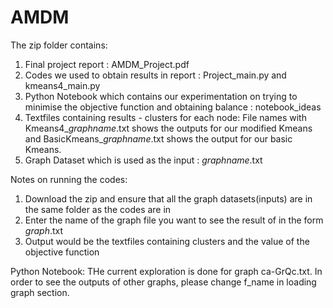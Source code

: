 # AMDM
The zip folder contains:
1. Final project report : AMDM_Project.pdf
2. Codes we used to obtain results in report : Project_main.py and kmeans4_main.py
3. Python Notebook which contains our experimentation on trying to minimise the objective function and obtaining balance : notebook_ideas
4. Textfiles containing results - clusters for each node: File names with Kmeans4_$graphname$.txt shows the outputs for our modified Kmeans 
and BasicKmeans_$graphname$.txt shows the output for our basic Kmeans.
5. Graph Dataset which is used as the input : $graphname$.txt

Notes on running the codes:
1. Download the zip and ensure that all the graph datasets(inputs) are in the same folder as the codes are in
2. Enter the name of the graph file you want to see the result of in the form $graph$.txt
3. Output would be the textfiles containing clusters and the value of the objective function

Python Notebook:
THe current exploration is done for graph ca-GrQc.txt. In order to see the outputs of other graphs, please change f_name in loading graph section.

